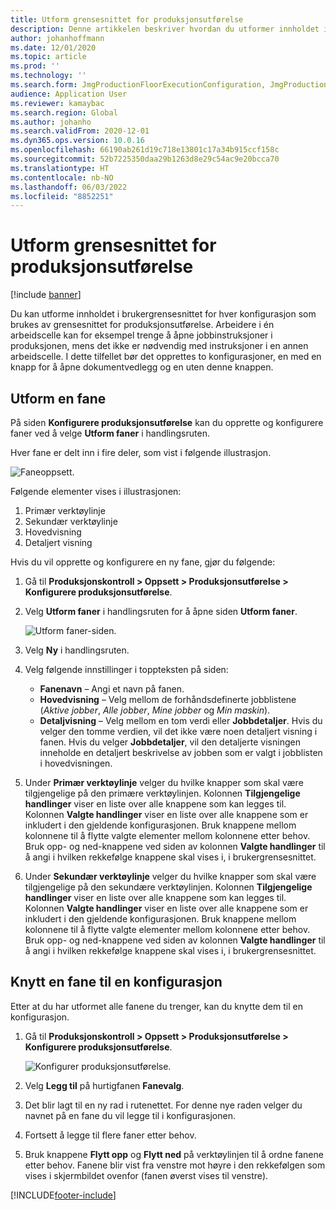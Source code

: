 ```yaml
---
title: Utform grensesnittet for produksjonsutførelse
description: Denne artikkelen beskriver hvordan du utformer innholdet i brukergrensesnittet for hver konfigurasjon.
author: johanhoffmann
ms.date: 12/01/2020
ms.topic: article
ms.prod: ''
ms.technology: ''
ms.search.form: JmgProductionFloorExecutionConfiguration, JmgProductionFloorExecutionConfigurationTab
audience: Application User
ms.reviewer: kamaybac
ms.search.region: Global
ms.author: johanho
ms.search.validFrom: 2020-12-01
ms.dyn365.ops.version: 10.0.16
ms.openlocfilehash: 66190ab261d19c718e13801c17a34b915ccf158c
ms.sourcegitcommit: 52b7225350daa29b1263d8e29c54ac9e20bcca70
ms.translationtype: HT
ms.contentlocale: nb-NO
ms.lasthandoff: 06/03/2022
ms.locfileid: "8852251"
---
```

# <a name="design-the-production-floor-execution-interface"></a>Utform grensesnittet for produksjonsutførelse

[!include [banner](../includes/banner.md)]

Du kan utforme innholdet i brukergrensesnittet for hver konfigurasjon som brukes av grensesnittet for produksjonsutførelse. Arbeidere i én arbeidscelle kan for eksempel trenge å åpne jobbinstruksjoner i produksjonen, mens det ikke er nødvendig med instruksjoner i en annen arbeidscelle. I dette tilfellet bør det opprettes to konfigurasjoner, en med en knapp for å åpne dokumentvedlegg og en uten denne knappen.

## <a name="design-a-tab"></a>Utform en fane

På siden **Konfigurere produksjonsutførelse** kan du opprette og konfigurere faner ved å velge **Utform faner** i handlingsruten.

Hver fane er delt inn i fire deler, som vist i følgende illustrasjon.

![Faneoppsett.](media/pfe-tab-layout.png "Faneoppsett")

Følgende elementer vises i illustrasjonen:

1. Primær verktøylinje
1. Sekundær verktøylinje
1. Hovedvisning
1. Detaljert visning

Hvis du vil opprette og konfigurere en ny fane, gjør du følgende:

1. Gå til **Produksjonskontroll \> Oppsett \> Produksjonsutførelse \> Konfigurere produksjonsutførelse**.

1. Velg **Utform faner** i handlingsruten for å åpne siden **Utform faner**.

    ![Utform faner-siden.](media/pfe-design-tabs.png "Utform faner-siden")

1. Velg **Ny** i handlingsruten.

1. Velg følgende innstillinger i toppteksten på siden:

    - **Fanenavn** – Angi et navn på fanen.
    - **Hovedvisning** – Velg mellom de forhåndsdefinerte jobblistene (*Aktive jobber*, *Alle jobber*, *Mine jobber* og *Min maskin*).
    - **Detaljvisning** – Velg mellom en tom verdi eller **Jobbdetaljer**. Hvis du velger den tomme verdien, vil det ikke være noen detaljert visning i fanen. Hvis du velger **Jobbdetaljer**, vil den detaljerte visningen inneholde en detaljert beskrivelse av jobben som er valgt i jobblisten i hovedvisningen.

1. Under **Primær verktøylinje** velger du hvilke knapper som skal være tilgjengelige på den primære verktøylinjen. Kolonnen **Tilgjengelige handlinger** viser en liste over alle knappene som kan legges til. Kolonnen **Valgte handlinger** viser en liste over alle knappene som er inkludert i den gjeldende konfigurasjonen. Bruk knappene mellom kolonnene til å flytte valgte elementer mellom kolonnene etter behov. Bruk opp- og ned-knappene ved siden av kolonnen **Valgte handlinger** til å angi i hvilken rekkefølge knappene skal vises i, i brukergrensesnittet.

1. Under **Sekundær verktøylinje** velger du hvilke knapper som skal være tilgjengelige på den sekundære verktøylinjen. Kolonnen **Tilgjengelige handlinger** viser en liste over alle knappene som kan legges til. Kolonnen **Valgte handlinger** viser en liste over alle knappene som er inkludert i den gjeldende konfigurasjonen. Bruk knappene mellom kolonnene til å flytte valgte elementer mellom kolonnene etter behov. Bruk opp- og ned-knappene ved siden av kolonnen **Valgte handlinger** til å angi i hvilken rekkefølge knappene skal vises i, i brukergrensesnittet.

## <a name="associate-a-tab-with-a-configuration"></a>Knytt en fane til en konfigurasjon

Etter at du har utformet alle fanene du trenger, kan du knytte dem til en konfigurasjon.

1. Gå til **Produksjonskontroll \> Oppsett \> Produksjonsutførelse \> Konfigurere produksjonsutførelse**.

    ![Konfigurer produksjonsutførelse.](media/pfe-config-prod-floor-execution.png "Konfigurer produksjonsutførelse")

1. Velg **Legg til** på hurtigfanen **Fanevalg**.

1. Det blir lagt til en ny rad i rutenettet. For denne nye raden velger du navnet på en fane du vil legge til i konfigurasjonen.

1. Fortsett å legge til flere faner etter behov.

1. Bruk knappene **Flytt opp** og **Flytt ned** på verktøylinjen til å ordne fanene etter behov. Fanene blir vist fra venstre mot høyre i den rekkefølgen som vises i skjermbildet ovenfor (fanen øverst vises til venstre).


[!INCLUDE[footer-include](../../includes/footer-banner.md)]
